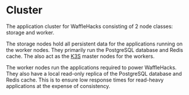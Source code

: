 # Cluster

The application cluster for WaffleHacks consisting of 2 node classes: storage and worker.

The storage nodes hold all persistent data for the applications running on the worker nodes.
They primarily run the PostgreSQL database and Redis cache.
The also act as the [K3S](https://k3s.io) master nodes for the workers.

The worker nodes run the applications required to power WaffleHacks.
They also have a local read-only replica of the PostgreSQL database and Redis cache.
This is to ensure low response times for read-heavy applications at the expense of consistency.
